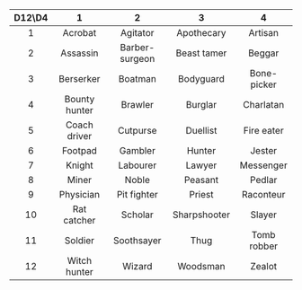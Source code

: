 |D12\D4|1|2|3|4|
|:-:|:-:|:-:|:-:|:-:|
|1|Acrobat|Agitator|Apothecary|Artisan|
|2|Assassin|Barber-surgeon|Beast tamer|Beggar|
|3|Berserker|Boatman|Bodyguard|Bone-picker|
|4|Bounty hunter|Brawler|Burglar|Charlatan|
|5|Coach driver|Cutpurse|Duellist|Fire eater|
|6|Footpad|Gambler|Hunter|Jester|
|7|Knight|Labourer|Lawyer|Messenger|
|8|Miner|Noble|Peasant|Pedlar|
|9|Physician|Pit fighter|Priest|Raconteur|
|10|Rat catcher|Scholar|Sharpshooter|Slayer|
|11|Soldier|Soothsayer|Thug|Tomb robber|
|12|Witch hunter|Wizard|Woodsman|Zealot|
